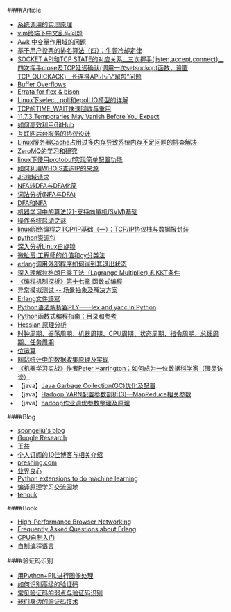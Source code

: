 ####Article
* [系统调用的实现原理](http://blog.csdn.net/chosen0ne/article/details/7721550) 
* [vim终端下中文乱码问题](http://www.vimer.cn/2009/10/vim%E7%BB%88%E7%AB%AF%E4%B8%8B%E4%B8%AD%E6%96%87%E4%B9%B1%E7%A0%81%E9%97%AE%E9%A2%98.html)
* [Awk 中变量作用域的问题](http://www.ibm.com/developerworks/cn/linux/l-cn-awkf/)
* [基于用户投票的排名算法（四）：牛顿冷却定律](http://www.ruanyifeng.com/blog/2012/03/ranking_algorithm_newton_s_law_of_cooling.html)
* [SOCKET API和TCP STATE的对应关系__三次握手(listen,accept,connect)__四次挥手close及TCP延迟确认(调用一次setsockopt函数，设置TCP_QUICKACK)__长连接API小心“窜包”问题](http://blog.163.com/xychenbaihu@yeah/blog/static/13222965520118139252103/)
* [Buffer Overflows](http://www.spectrumcoding.com/tutorials/exploits/2013/05/27/buffer-overflows.html)
* [Errata for flex & bison](http://www.oreilly.com/catalog/errata.csp?isbn=9780596155988)
* [Linux下select, poll和epoll IO模型的详解](http://blog.csdn.net/tianmohust/article/details/6677985)
* [TCP的TIME_WAIT快速回收与重用](http://blog.csdn.net/dog250/article/details/13760985)
* [11.7.3 Temporaries May Vanish Before You Expect](http://gcc.gnu.org/onlinedocs/gcc/Temporaries.html)
* [如何高效利用GitHub](http://www.yangzhiping.com/tech/github.html)
* [互联网后台服务的协议设计](http://www.cnblogs.com/liyulong1982/p/3404947.html)
* [Linux服务器Cache占用过多内存导致系统内存不足问题的排查解决](http://www.cnblogs.com/panfeng412/p/drop-caches-under-linux-system.html)
* [ZeroMQ的学习和研究](http://www.searchtb.com/2012/08/zeromq-primer.html)
* [linux下使用protobuf实现简单配置功能](http://blog.csdn.net/flyan338/article/details/8448518)
* [如何利用WHOIS查询IP的来源](http://www.bitscn.com/network/hack/200607/29352.html)
* [JS跨域请求](http://blog.csdn.net/chosen0ne/article/details/7333626)
* [NFA转DFA与DFA化简](http://blog.163.com/it_novice/blog/static/2091830692013465450493/)
* [词法分析(NFA与DFA)](http://www.cppblog.com/woaidongmao/archive/2009/09/25/97245.aspx)
* [DFA和NFA](http://hooopo.iteye.com/blog/548087)
* [机器学习中的算法(2)-支持向量机(SVM)基础](http://www.cnblogs.com/LeftNotEasy/archive/2011/05/02/basic-of-svm.html)
* [操作系统启动之谜](http://oilbeater.com/2012/06/29/the-secret-of-os-startup/)
* [linux网络编程之TCP/IP基础（一）：TCP/IP协议栈与数据报封装](http://blog.csdn.net/jnu_simba/article/details/8957242)
* [python资源包](http://www.lfd.uci.edu/~gohlke/pythonlibs/)
* [深入分析Linux自旋锁](http://blog.chinaunix.net/uid-20543672-id-3252604.html)
* [微扯蛋:工程师的价值和cy分类法](http://blog.cydu.net/2012/09/cy_values_classified.html)
* [erlang调用外部程序如何得到其退出状态](http://blog.csdn.net/skymanwu/article/details/8284373)
* [深入理解拉格朗日乘子法（Lagrange Multiplier) 和KKT条件](http://blog.csdn.net/xianlingmao/article/details/7919597)
* [《编程机制探析》第十七章 函数式编程](http://buaawhl.iteye.com/blog/1160429)
* [异常模拟测试 -- 场景抽象及解决方案](http://baidutech.blog.51cto.com/4114344/744429#559183-tsina-1-40225-ed0973a0c870156ed15f06a6573c8bf0)
* [Erlang文件讀寫](http://mooooscar.blogspot.com/2009/03/erlang-programming-with-files.html)
* [Python语法解析器PLY——lex and yacc in Python](http://blog.csdn.net/chosen0ne/article/details/8077880)
* [Python函数式编程指南：目录和参考 ](http://www.cnblogs.com/huxi/archive/2011/07/15/2107536.html)
* [Hessian 原理分析](http://hi.baidu.com/ecspell/item/b4a284cd18d8473299b498ad)
* [时钟周期、振荡周期、机器周期、CPU周期、状态周期、指令周期、总线周期、任务周期](http://blog.csdn.net/yangtalent1206/article/details/5853017)
* [位运算](http://graphics.stanford.edu/~seander/bithacks.html)
* [网站统计中的数据收集原理及实现](http://blog.codinglabs.org/articles/how-web-analytics-data-collection-system-work.html)
* [《机器学习实战》作者Peter Harrington：如何成为一位数据科学家（图灵访谈）](http://blog.csdn.net/wdxin1322/article/details/12186441)   
* 【java】[Java Garbage Collection(GC)优化及配置](http://286.iteye.com/blog/1937030)
* 【java】[Hadoop YARN配置参数剖析(3)—MapReduce相关参数](http://dongxicheng.org/mapreduce-nextgen/hadoop-yarn-configurations-mapreduce/)
* 【java】[hadoop作业调优参数整理及原理](http://www.alidata.org/archives/1470)

####Blog
* [spongeliu's blog](http://www.spongeliu.com/)
* [Google Research](http://research.google.com/pubs/papers.html)
* [王益](http://cxwangyi.github.io/)
* [个人订阅的10佳博客与相关介绍](http://hedengcheng.com/?p=676)
* [preshing.com](http://preshing.com/)
* [业界良心](http://www.lfd.uci.edu/~gohlke/pythonlibs)
* [Python extensions to do machine learning](http://www.xavierdupre.fr/blog/2013-09-15_nojs.html)
* [编译原理学习交流园地](http://blog.163.com/ppt_compiler/blog/#m=0)
* [tenouk](http://www.tenouk.com/ModuleW.html)

####Book
* [High-Performance Browser Networking](http://chimera.labs.oreilly.com/books/1230000000545/index.html)
* [Frequently Asked Questions about Erlang](http://www.erlang.org/faq/faq.html)
* [CPU自制入门](http://www.ituring.com.cn/book/1142)
* [自制编程语言](http://www.ituring.com.cn/book/1159)

####验证码识别
* [用Python+PIL进行图像处理](http://wenku.baidu.com/view/6a41fff4f61fb7360b4c658d.html)
* [如何识别高级的验证码](http://huaidan.org/archives/2085.html)
* [常见验证码的弱点与验证码识别](http://drops.wooyun.org/tips/141)
* [我们身边的验证码技术](http://everet.org/2012/07/captcha-around-us.html)
